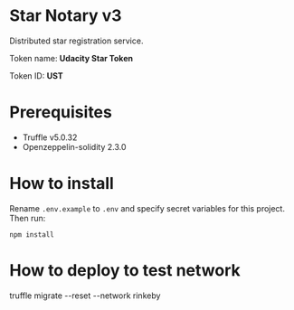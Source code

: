 # Star Notary v3
Distributed star registration service.

Token name: **Udacity Star Token**

Token ID: **UST**

# Prerequisites
- Truffle v5.0.32
- Openzeppelin-solidity 2.3.0

# How to install
Rename `.env.example` to `.env` and specify secret variables for this project. Then run:
```
npm install
```

# How to deploy to test network
truffle migrate --reset --network rinkeby
